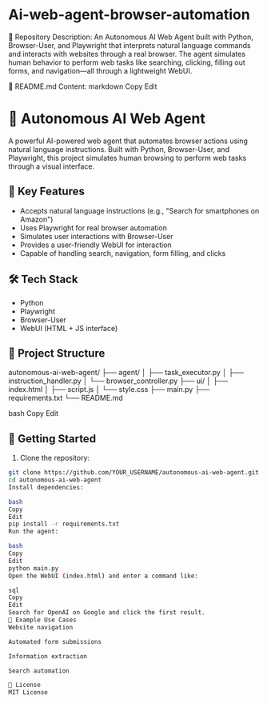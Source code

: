# Ai-web-agent-browser-automation

📝 Repository Description:
An Autonomous AI Web Agent built with Python, Browser-User, and Playwright that interprets natural language commands and interacts with websites through a real browser. The agent simulates human behavior to perform web tasks like searching, clicking, filling out forms, and navigation—all through a lightweight WebUI.

📄 README.md Content:
markdown
Copy
Edit
# 🤖 Autonomous AI Web Agent

A powerful AI-powered web agent that automates browser actions using natural language instructions. Built with Python, Browser-User, and Playwright, this project simulates human browsing to perform web tasks through a visual interface.

## 🌟 Key Features

- Accepts natural language instructions (e.g., "Search for smartphones on Amazon")
- Uses Playwright for real browser automation
- Simulates user interactions with Browser-User
- Provides a user-friendly WebUI for interaction
- Capable of handling search, navigation, form filling, and clicks

## 🛠 Tech Stack

- Python
- Playwright
- Browser-User
- WebUI (HTML + JS interface)

## 📂 Project Structure

autonomous-ai-web-agent/
├── agent/
│ ├── task_executor.py
│ ├── instruction_handler.py
│ └── browser_controller.py
├── ui/
│ ├── index.html
│ ├── script.js
│ └── style.css
├── main.py
├── requirements.txt
└── README.md

bash
Copy
Edit

## 🚀 Getting Started

1. Clone the repository:

```bash
git clone https://github.com/YOUR_USERNAME/autonomous-ai-web-agent.git
cd autonomous-ai-web-agent
Install dependencies:

bash
Copy
Edit
pip install -r requirements.txt
Run the agent:

bash
Copy
Edit
python main.py
Open the WebUI (index.html) and enter a command like:

sql
Copy
Edit
Search for OpenAI on Google and click the first result.
📌 Example Use Cases
Website navigation

Automated form submissions

Information extraction

Search automation

📃 License
MIT License
